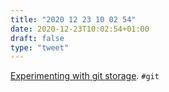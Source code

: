 ```yaml
---
title: "2020 12 23 10 02 54"
date: 2020-12-23T10:02:54+01:00
draft: false
type: "tweet"
---
```

[Experimenting with git storage](https://nedbatchelder.com//blog/202012/experimenting_with_git_storage.html). `#git`
